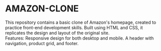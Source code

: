 # AMAZON-CLONE
This repository contains a basic clone of Amazon's homepage, created to practice front-end development skills. Built using HTML and CSS, it replicates the design and layout of the original site.
<br>
Features:  Responsive design for both desktop and mobile. A header with navigation, product grid, and footer.
